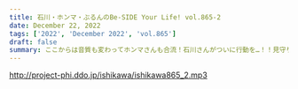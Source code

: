 ```yaml
---
title: 石川・ホンマ・ぶるんのBe-SIDE Your Life! vol.865-2
date: December 22, 2022
tags: ['2022', 'December 2022', 'vol.865']
draft: false
summary: ここからは音質も変わってホンマさんも合流！石川さんがついに行動を…！！見守りましょう、、、
---
```


http://project-phi.ddo.jp/ishikawa/ishikawa865_2.mp3
